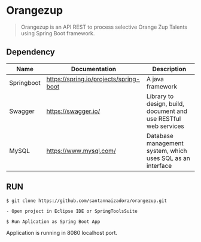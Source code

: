 # Orangezup

> Orangezup is an API REST to process selective Orange Zup Talents using Spring Boot framework.


## Dependency

| Name            | Documentation                                      | Description                                                       |
| ----------------|----------------------------------------------------|-------------------------------------------------------------------|
| Springboot          | https://spring.io/projects/spring-boot                                | A java framework                                   |
| Swagger         | https://swagger.io/                                | Library to design, build, document and use RESTful web services   |
| MySQL           | https://www.mysql.com/                             | Database management system, which uses SQL as an interface        |

## RUN

```
$ git clone https://github.com/santannaizadora/orangezup.git

- Open project in Eclipse IDE or SpringToolsSuite

$ Run Aplication as Spring Boot App
```
Application is running in 8080 localhost port.
